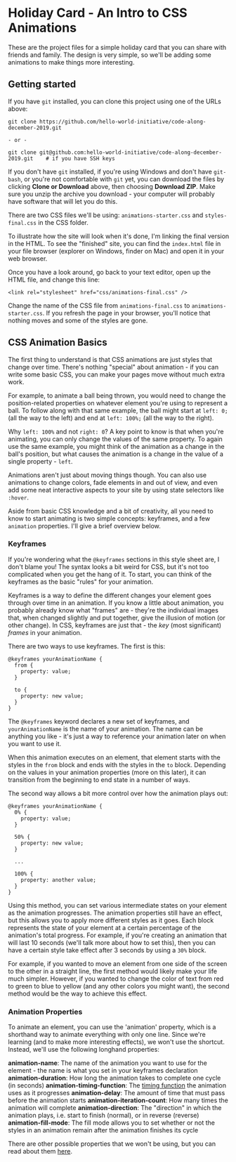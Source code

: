 # Holiday Card - An Intro to CSS Animations

These are the project files for a simple holiday card that you can share with friends and family. The design is very simple, so we'll be adding some animations to make things more interesting.

## Getting started

If you have `git` installed, you can clone this project using one of the URLs above:

```
git clone https://github.com/hello-world-initiative/code-along-december-2019.git

- or -

git clone git@github.com:hello-world-initiative/code-along-december-2019.git    # if you have SSH keys
```

If you don't have `git` installed, if you're using Windows and don't have `git-bash`, or you're not comfortable with `git` yet, you can download the files by clicking **Clone or Download** above, then choosing **Download ZIP**. Make sure you unzip the archive you download - your computer will probably have software that will let you do this.

There are two CSS files we'll be using: `animations-starter.css` and `styles-final.css` in the CSS folder.

To illustrate how the site will look when it's done, I'm linking the final version in the HTML. To see the "finished" site, you can find the `index.html` file in your file browser (explorer on Windows, finder on Mac) and open it in your web browser.

Once you have a look around, go back to your text editor, open up the HTML file, and change this line:

```
<link rel="stylesheet" href="css/animations-final.css" />
```

Change the name of the CSS file from `animations-final.css` to `animations-starter.css`. If you refresh the page in your browser, you'll notice that nothing moves and some of the styles are gone.

## CSS Animation Basics

The first thing to understand is that CSS animations are just styles that change over time. There's nothing "special" about animation - if you can write some basic CSS, you can make your pages move without much extra work.

For example, to animate a ball being thrown, you would need to change the position-related properties on whatever element you're using to represent a ball. To follow along with that same example, the ball might start at `left: 0;` (all the way to the left) and end at `left: 100%;` (all the way to the right).

Why `left: 100%` and not `right: 0`? A key point to know is that when you're animating, you can only change the values of the same property. To again use the same example, you might think of the animation as a change in the ball's position, but what causes the animation is a change in the value of a single property - `left`.

Animations aren't just about moving things though. You can also use animations to change colors, fade elements in and out of view, and even add some neat interactive aspects to your site by using state selectors like `:hover`.

Aside from basic CSS knowledge and a bit of creativity, all you need to know to start animating is two simple concepts: keyframes, and a few `animation` properties. I'll give a brief overview below.

### Keyframes

If you're wondering what the `@keyframes` sections in this style sheet are, I don't blame you! The syntax looks a bit weird for CSS, but it's not too complicated when you get the hang of it. To start, you can think of the keyframes as the basic "rules" for your animation.

Keyframes is a way to define the different changes your element goes through over time in an animation. If you know a little about animation, you probably already know what "frames" are - they're the individual images that, when changed slightly and put together, give the illusion of motion (or other change). In CSS, keyframes are just that - the _key_ (most significant) _frames_ in your animation.

There are two ways to use keyframes. The first is this:

```
@keyframes yourAnimationName {
  from {
    property: value;
  }

  to {
    property: new value;
  }
}
```

The `@keyframes` keyword declares a new set of keyframes, and `yourAnimationName` is the name of your animation. The name can be anything you like - it's just a way to reference your animation later on when you want to use it.

When this animation executes on an element, that element starts with the styles in the `from` block and ends with the styles in the `to` block. Depending on the values in your animation properties (more on this later), it can transition from the beginning to end state in a number of ways.

The second way allows a bit more control over how the animation plays out:

```
@keyframes yourAnimationName {
  0% {
    property: value;
  }

  50% {
    property: new value;
  }

  ...

  100% {
    property: another value;
  }
}
```

Using this method, you can set various intermediate states on your element as the animation progresses. The animation properties still have an effect, but this allows you to apply more different styles as it goes. Each block represents the state of your element at a certain percentage of the animation's total progress. For example, if you're creating an animation that will last 10 seconds (we'll talk more about how to set this), then you can have a certain style take effect after 3 seconds by using a `30%` block.

For example, if you wanted to move an element from one side of the screen to the other in a straight line, the first method would likely make your life much simpler. However, if you wanted to change the color of text from red to green to blue to yellow (and any other colors you might want), the second method would be the way to achieve this effect.

### Animation Properties

To animate an element, you can use the 'animation' property, which is a shorthand way to animate everything with only one line. Since we're learning (and to make more interesting effects), we won't use the shortcut. Instead, we'll use the following longhand properties:

**animation-name**: The name of the animation you want to use for the element - the name is what you set in your keyframes declaration
**animation-duration**: How long the animation takes to complete one cycle (in seconds)
**animation-timing-function**: The [timing function](https://developer.mozilla.org/en-US/docs/Web/CSS/animation-timing-function) the animation uses as it progresses
**animation-delay**: The amount of time that must pass before the animation starts
**animation-iteration-count**: How many times the animation will complete
**animation-direction**: The "direction" in which the animation plays, i.e. start to finish (normal), or in reverse (reverse)
**animation-fill-mode**: The fill mode allows you to set whether or not the styles in an animation remain after the animation finishes its cycle

There are other possible properties that we won't be using, but you can read about them [here](https://developer.mozilla.org/en-US/docs/Web/CSS/animation).
